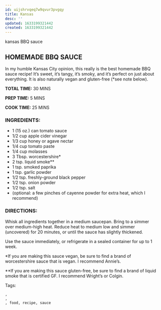 ```yaml
---
id: uijshrvqeq7w9qvur3pvgqy
title: Kansas
desc: ''
updated: 1633199321442
created: 1633199321442
---
```


kansas BBQ sauce
## HOMEMADE BBQ SAUCE

In my humble Kansas City opinion, this really is the best homemade BBQ sauce recipe! It’s sweet, it’s tangy, it’s smoky, and it’s perfect on just about everything. It is also naturally vegan and gluten-free (*see note below).

**TOTAL TIME:** 30 MINS



**PREP TIME:** 5 MINS

**COOK TIME:** 25 MINS

### INGREDIENTS:

* 1 (15 oz.) can tomato sauce
* 1/2 cup apple cider vinegar
* 1/3 cup honey or agave nectar
* 1/4 cup tomato paste
* 1/4 cup molasses
* 3 Tbsp. worcestershire*
* 2 tsp. liquid smoke**
* 1 tsp. smoked paprika
* 1 tsp. garlic powder
* 1/2 tsp. freshly-ground black pepper
* 1/2 tsp. onion powder
* 1/2 tsp. salt
* (optional: a few pinches of cayenne powder for extra heat, which I recommend)

### DIRECTIONS:

Whisk all ingredients together in a medium saucepan. Bring to a simmer over medium-high heat. Reduce heat to medium low and simmer (uncovered) for 20 minutes, or until the sauce has slightly thickened.

Use the sauce immediately, or refrigerate in a sealed container for up to 1 week.

*If you are making this sauce vegan, be sure to find a brand of worcestershire sauce that is vegan. I recommend Annie’s.

**If you are making this sauce gluten-free, be sure to find a brand of liquid smoke that is certified GF. I recommend Wright’s or Colgin.

Tags:

    ,
    ,
    , food, recipe, sauce
